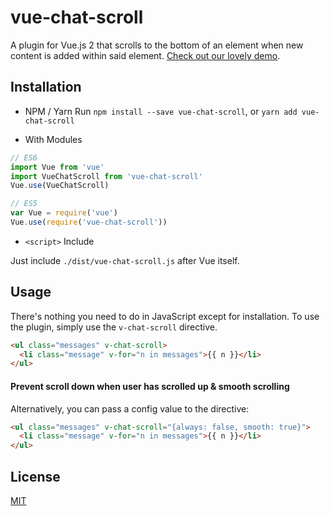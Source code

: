 # vue-chat-scroll

A plugin for Vue.js 2 that scrolls to the bottom of an element when new content is added within said element. [Check out our lovely demo](https://theomessin.github.io/vue-chat-scroll/).

## Installation

- NPM / Yarn
Run `npm install --save vue-chat-scroll`, or `yarn add vue-chat-scroll`

- With Modules

``` js
// ES6
import Vue from 'vue'
import VueChatScroll from 'vue-chat-scroll'
Vue.use(VueChatScroll)

// ES5
var Vue = require('vue')
Vue.use(require('vue-chat-scroll'))
```

- `<script>` Include

Just include `./dist/vue-chat-scroll.js` after Vue itself.

## Usage

There's nothing you need to do in JavaScript except for installation. To use the plugin, simply use the `v-chat-scroll` directive.

``` html
<ul class="messages" v-chat-scroll>
  <li class="message" v-for="n in messages">{{ n }}</li>
</ul>
```

#### Prevent scroll down when user has scrolled up & smooth scrolling

Alternatively, you can pass a config value to the directive:

``` html
<ul class="messages" v-chat-scroll="{always: false, smooth: true}">
  <li class="message" v-for="n in messages">{{ n }}</li>
</ul>
```

## License

[MIT](http://opensource.org/licenses/MIT)
